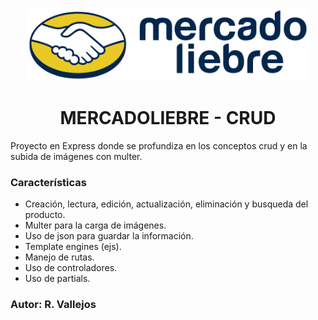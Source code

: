 <p align="center">
    <img alt="ml-crud" src="/public/images/logo-mercado-liebre.svg" width="450">
</p>
<h1 align="center"> MERCADOLIEBRE - CRUD </h1>

Proyecto en Express donde se profundiza en los conceptos crud y en la subida de imágenes con multer.

### Características

- Creación, lectura, edición, actualización, eliminación y busqueda del producto.
- Multer para la carga de imágenes.
- Uso de json para guardar la información.
- Template engines (ejs).
- Manejo de rutas.
- Uso de controladores.
- Uso de partials.

### Autor: R. Vallejos